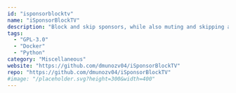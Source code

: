 ```yaml
---
id: "isponsorblocktv"
name: "iSponsorBlockTV"
description: "Block and skip sponsors, while also muting and skipping ads on YouTube."
tags:
  - "GPL-3.0"
  - "Docker"
  - "Python"
category: "Miscellaneous"
website: "https://github.com/dmunozv04/iSponsorBlockTV"
repo: "https://github.com/dmunozv04/iSponsorBlockTV"
#image: "/placeholder.svg?height=300&width=400"
---
```


